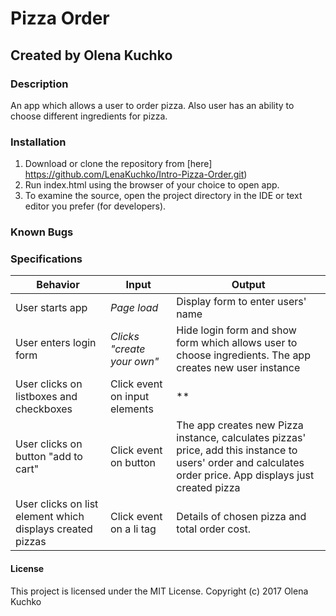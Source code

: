 # Pizza Order
## Created by Olena Kuchko

### Description
An app which allows a user to order pizza. Also user has an ability to choose different ingredients for pizza.

### Installation
1. Download or clone the repository from [here] https://github.com/LenaKuchko/Intro-Pizza-Order.git)
2. Run index.html using the browser of your choice to open app.
3. To examine the source, open the project directory in the IDE or text editor you prefer (for developers).

### Known Bugs


### Specifications

| Behavior | Input | Output |
|----------|-------|--------|
| User starts app | *Page load* | Display form to enter users' name|
| User enters login form| *Clicks "create your own"* | Hide login form and show form which allows user to choose ingredients. The app creates new user instance|
| User clicks on listboxes and checkboxes | Click event on input elements | ** |
| User clicks on button "add to cart" | Click event on button | The app creates new Pizza instance, calculates pizzas' price, add this instance to users' order and calculates order price. App displays just created pizza |
| User clicks on list element which displays created pizzas | Click event on a li tag | Details of chosen pizza and total order cost. |

#### License
This project is licensed under the MIT License.
Copyright (c) 2017  Olena Kuchko
